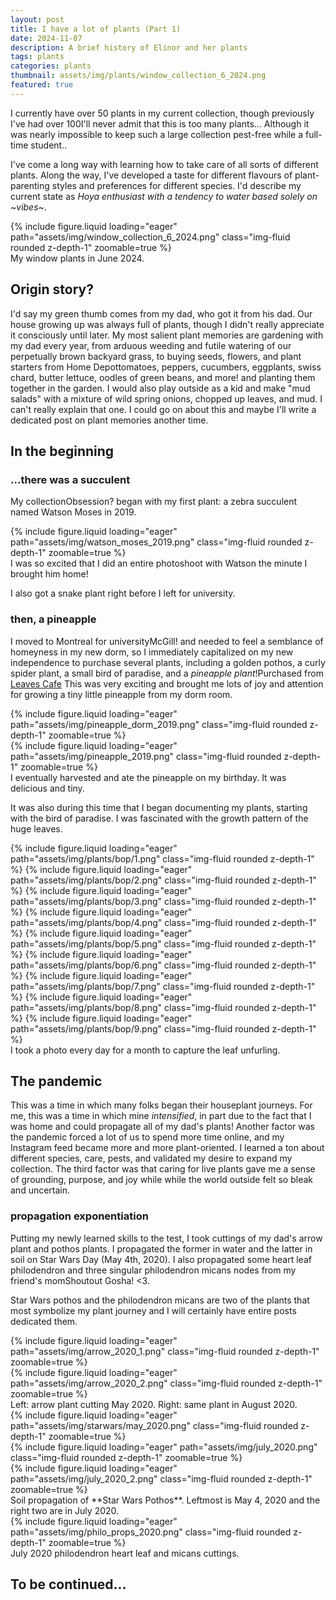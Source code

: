 ```yaml
---
layout: post
title: I have a lot of plants (Part 1)
date: 2024-11-07
description: A brief history of Elinor and her plants 
tags: plants
categories: plants
thumbnail: assets/img/plants/window_collection_6_2024.png
featured: true
---
```


I currently have over 50 plants in my current collection, though previously I've had over 100<d-footnote>I'll never admit that this is too many plants... Although it was nearly impossible to keep such a large collection pest-free while a full-time student.<d-footnote>. 

I've come a long way with learning how to take care of all sorts of different plants. Along the way, I've developed a taste for different flavours of plant-parenting styles and preferences for different species. I'd describe my current state as _Hoya enthusiast with a tendency to water based solely on ~vibes~_.

<div class="row mt-3">
    <div class="col-sm mt-3 mt-md-0">
        {% include figure.liquid loading="eager" path="assets/img/window_collection_6_2024.png" class="img-fluid rounded z-depth-1" zoomable=true %}
    </div>
</div>
<div class="caption">
    My window plants in June 2024.
</div>

## Origin story?

I'd say my green thumb comes from my dad, who got it from his dad. Our house growing up was always full of plants, though I didn't really appreciate it consciously until later. My most salient plant memories are gardening with my dad every year, from arduous weeding and futile watering of our perpetually brown backyard grass, to buying seeds, flowers, and plant starters from Home Depot<d-footnote>tomatoes, peppers, cucumbers, eggplants, swiss chard, butter lettuce, oodles of green beans, and more!<d-footnote> and planting them together in the garden. I would also play outside as a kid and make "mud salads" with a mixture of wild spring onions, chopped up leaves, and mud. I can't really explain that one. I could go on about this and maybe I'll write a dedicated post on plant memories another time.


## In the beginning

### ...there was a succulent
My collection<d-footnote>Obsession?<d-footnote> began with my first plant: a zebra succulent named Watson Moses in 2019.

<div class="row mt-3">
    <div class="col-sm mt-3 mt-md-0">
        {% include figure.liquid loading="eager" path="assets/img/watson_moses_2019.png" class="img-fluid rounded z-depth-1" zoomable=true %}
    </div>
</div>
<div class="caption">
    I was so excited that I did an entire photoshoot with Watson the minute I brought him home!
</div>

I also got a snake plant right before I left for university.

### then, a pineapple

I moved to Montreal for university<d-footnote>McGill!<d-footnote> and needed to feel a semblance of homeyness in my new dorm, so I immediately capitalized on my new independence to purchase several plants, including a golden pothos, a curly spider plant, a small bird of paradise, and a _pineapple plant_!<d-footnote>Purchased from [Leaves Cafe](https://maps.app.goo.gl/EiwxsHBTZrxBJo8T7)<d-footnote> This was very exciting and brought me lots of joy and attention for growing a tiny little pineapple from my dorm room.


<div class="row mt-3">
    <div class="col-sm mt-3 mt-md-0">
        {% include figure.liquid loading="eager" path="assets/img/pineapple_dorm_2019.png" class="img-fluid rounded z-depth-1" zoomable=true %}
    </div>
    <div class="col-sm mt-3 mt-md-0">
        {% include figure.liquid loading="eager" path="assets/img/pineapple_2019.png" class="img-fluid rounded z-depth-1" zoomable=true %}
    </div>
</div>
<div class="caption">
    I eventually harvested and ate the pineapple on my birthday. It was delicious and tiny.
</div>

It was also during this time that I began documenting my plants, starting with the bird of paradise. I was fascinated with the growth pattern of the huge leaves.

<swiper-container keyboard="true" navigation="true" pagination="true" pagination-clickable="true" pagination-dynamic-bullets="true" rewind="true">
  <swiper-slide>{% include figure.liquid loading="eager" path="assets/img/plants/bop/1.png" class="img-fluid rounded z-depth-1" %}</swiper-slide>
  <swiper-slide>{% include figure.liquid loading="eager" path="assets/img/plants/bop/2.png" class="img-fluid rounded z-depth-1" %}</swiper-slide>
  <swiper-slide>{% include figure.liquid loading="eager" path="assets/img/plants/bop/3.png" class="img-fluid rounded z-depth-1" %}</swiper-slide>
  <swiper-slide>{% include figure.liquid loading="eager" path="assets/img/plants/bop/4.png" class="img-fluid rounded z-depth-1" %}</swiper-slide>
  <swiper-slide>{% include figure.liquid loading="eager" path="assets/img/plants/bop/5.png" class="img-fluid rounded z-depth-1" %}</swiper-slide>
  <swiper-slide>{% include figure.liquid loading="eager" path="assets/img/plants/bop/6.png" class="img-fluid rounded z-depth-1" %}</swiper-slide>
  <swiper-slide>{% include figure.liquid loading="eager" path="assets/img/plants/bop/7.png" class="img-fluid rounded z-depth-1" %}</swiper-slide>
  <swiper-slide>{% include figure.liquid loading="eager" path="assets/img/plants/bop/8.png" class="img-fluid rounded z-depth-1" %}</swiper-slide>
  <swiper-slide>{% include figure.liquid loading="eager" path="assets/img/plants/bop/9.png" class="img-fluid rounded z-depth-1" %}</swiper-slide>
</swiper-container>
<div class="caption">
    I took a photo every day for a month to capture the leaf unfurling.
</div>

## The pandemic

This was a time in which many folks began their houseplant journeys. For me, this was a time in which mine _intensified_, in part due to the fact that I was home and could propagate all of my dad's plants! Another factor was the pandemic forced a lot of us to spend more time online, and my Instagram feed became more and more plant-oriented. I learned a ton about different species, care, pests, and validated my desire to expand my collection. The third factor was that caring for live plants gave me a sense of grounding, purpose, and joy while while the world outside felt so bleak and uncertain. 

### propagation exponentiation

Putting my newly learned skills to the test, I took cuttings of my dad's arrow plant and pothos plants. I propagated the former in water and the latter in soil on Star Wars Day (May 4th, 2020). I also propagated some heart leaf philodendron and three singular philodendron micans nodes from my friend's mom<d-footnote>Shoutout Gosha! <3<d-footnote>.

Star Wars pothos and the philodendron micans are two of the plants that most symbolize my plant journey and I will certainly have entire posts dedicated them. 

<div class="row mt-3">
    <div class="col-sm mt-3 mt-md-0">
        {% include figure.liquid loading="eager" path="assets/img/arrow_2020_1.png" class="img-fluid rounded z-depth-1" zoomable=true %}
    </div>
    <div class="col-sm mt-3 mt-md-0">
        {% include figure.liquid loading="eager" path="assets/img/arrow_2020_2.png" class="img-fluid rounded z-depth-1" zoomable=true %}
    </div>
</div>
<div class="caption">
    Left: arrow plant cutting May 2020. Right: same plant in August 2020.
</div>

<div class="row mt-3">
    <div class="col-sm mt-3 mt-md-0">
        {% include figure.liquid loading="eager" path="assets/img/starwars/may_2020.png" class="img-fluid rounded z-depth-1" zoomable=true %}
    </div>
    <div class="col-sm mt-3 mt-md-0">
        {% include figure.liquid loading="eager" path="assets/img/july_2020.png" class="img-fluid rounded z-depth-1" zoomable=true %}
    </div>
    <div class="col-sm mt-3 mt-md-0">
        {% include figure.liquid loading="eager" path="assets/img/july_2020_2.png" class="img-fluid rounded z-depth-1" zoomable=true %}
    </div>
</div>
<div class="caption">
    Soil propagation of **Star Wars Pothos**. Leftmost is May 4, 2020 and the right two are in July 2020.
</div>

<div class="row mt-3">
    <div class="col-sm mt-3 mt-md-0">
        {% include figure.liquid loading="eager" path="assets/img/philo_props_2020.png" class="img-fluid rounded z-depth-1" zoomable=true %}
    </div>
</div>
<div class="caption">
    July 2020 philodendron heart leaf and micans cuttings.
</div>

## To be continued...

